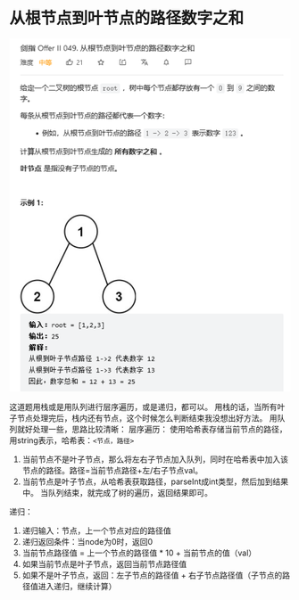 # 从根节点到叶节点的路径数字之和
![](../../img/sumNumbers.png)

这道题用栈或是用队列进行层序遍历，或是递归，都可以。
用栈的话，当所有叶子节点处理完后，栈内还有节点，这个时候怎么判断结束我没想出好方法。
用队列就好处理一些，思路比较清晰：
层序遍历：
使用哈希表存储当前节点的路径，用string表示，哈希表：`<节点，路径>`
1. 当前节点不是叶子节点，那么将左右子节点加入队列，同时在哈希表中加入该节点的路径。路径=当前节点路径+左/右子节点val。
2. 当前节点是叶子节点，从哈希表获取路径，parseInt成int类型，然后加到结果中。
   当队列结束，就完成了树的遍历，返回结果即可。

递归：
1. 递归输入：节点，上一个节点对应的路径值
2. 递归返回条件：当node为0时，返回0
3. 当前节点路径值 = 上一个节点的路径值 * 10 + 当前节点的值（val）
4. 如果当前节点是叶子节点，返回当前节点路径值
5. 如果不是叶子节点，返回：左子节点的路径值 + 右子节点路径值（子节点的路径值进入递归，继续计算）
